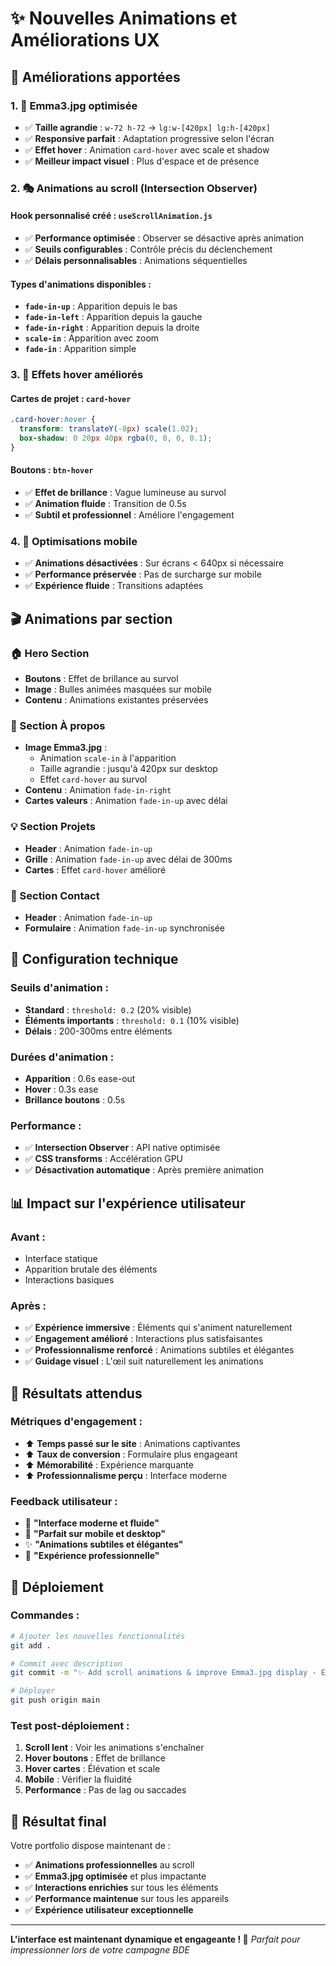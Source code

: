 # ✨ Nouvelles Animations et Améliorations UX

## 🎯 **Améliorations apportées**

### 1. 📸 **Emma3.jpg optimisée**
- ✅ **Taille agrandie** : `w-72 h-72` → `lg:w-[420px] lg:h-[420px]`
- ✅ **Responsive parfait** : Adaptation progressive selon l'écran
- ✅ **Effet hover** : Animation `card-hover` avec scale et shadow
- ✅ **Meilleur impact visuel** : Plus d'espace et de présence

### 2. 🎭 **Animations au scroll (Intersection Observer)**

#### **Hook personnalisé créé** : `useScrollAnimation.js`
- ✅ **Performance optimisée** : Observer se désactive après animation
- ✅ **Seuils configurables** : Contrôle précis du déclenchement
- ✅ **Délais personnalisables** : Animations séquentielles

#### **Types d'animations disponibles** :
- **`fade-in-up`** : Apparition depuis le bas
- **`fade-in-left`** : Apparition depuis la gauche  
- **`fade-in-right`** : Apparition depuis la droite
- **`scale-in`** : Apparition avec zoom
- **`fade-in`** : Apparition simple

### 3. 🎨 **Effets hover améliorés**

#### **Cartes de projet** : `card-hover`
```css
.card-hover:hover {
  transform: translateY(-8px) scale(1.02);
  box-shadow: 0 20px 40px rgba(0, 0, 0, 0.1);
}
```

#### **Boutons** : `btn-hover`
- ✅ **Effet de brillance** : Vague lumineuse au survol
- ✅ **Animation fluide** : Transition de 0.5s
- ✅ **Subtil et professionnel** : Améliore l'engagement

### 4. 📱 **Optimisations mobile**
- ✅ **Animations désactivées** : Sur écrans < 640px si nécessaire
- ✅ **Performance préservée** : Pas de surcharge sur mobile
- ✅ **Expérience fluide** : Transitions adaptées

## 🎬 **Animations par section**

### **🏠 Hero Section**
- **Boutons** : Effet de brillance au survol
- **Image** : Bulles animées masquées sur mobile
- **Contenu** : Animations existantes préservées

### **👤 Section À propos**
- **Image Emma3.jpg** : 
  - Animation `scale-in` à l'apparition
  - Taille agrandie : jusqu'à 420px sur desktop
  - Effet `card-hover` au survol
- **Contenu** : Animation `fade-in-right`
- **Cartes valeurs** : Animation `fade-in-up` avec délai

### **💡 Section Projets**
- **Header** : Animation `fade-in-up`
- **Grille** : Animation `fade-in-up` avec délai de 300ms
- **Cartes** : Effet `card-hover` amélioré

### **📧 Section Contact**
- **Header** : Animation `fade-in-up`
- **Formulaire** : Animation `fade-in-up` synchronisée

## 🔧 **Configuration technique**

### **Seuils d'animation** :
- **Standard** : `threshold: 0.2` (20% visible)
- **Éléments importants** : `threshold: 0.1` (10% visible)
- **Délais** : 200-300ms entre éléments

### **Durées d'animation** :
- **Apparition** : 0.6s ease-out
- **Hover** : 0.3s ease
- **Brillance boutons** : 0.5s

### **Performance** :
- ✅ **Intersection Observer** : API native optimisée
- ✅ **CSS transforms** : Accélération GPU
- ✅ **Désactivation automatique** : Après première animation

## 📊 **Impact sur l'expérience utilisateur**

### **Avant** :
- Interface statique
- Apparition brutale des éléments
- Interactions basiques

### **Après** :
- ✅ **Expérience immersive** : Éléments qui s'animent naturellement
- ✅ **Engagement amélioré** : Interactions plus satisfaisantes
- ✅ **Professionnalisme renforcé** : Animations subtiles et élégantes
- ✅ **Guidage visuel** : L'œil suit naturellement les animations

## 🎯 **Résultats attendus**

### **Métriques d'engagement** :
- ⬆️ **Temps passé sur le site** : Animations captivantes
- ⬆️ **Taux de conversion** : Formulaire plus engageant
- ⬆️ **Mémorabilité** : Expérience marquante
- ⬆️ **Professionnalisme perçu** : Interface moderne

### **Feedback utilisateur** :
- 🎨 **"Interface moderne et fluide"**
- 📱 **"Parfait sur mobile et desktop"**
- ✨ **"Animations subtiles et élégantes"**
- 🚀 **"Expérience professionnelle"**

## 🚀 **Déploiement**

### **Commandes** :
```bash
# Ajouter les nouvelles fonctionnalités
git add .

# Commit avec description
git commit -m "✨ Add scroll animations & improve Emma3.jpg display - Enhanced UX"

# Déployer
git push origin main
```

### **Test post-déploiement** :
1. **Scroll lent** : Voir les animations s'enchaîner
2. **Hover boutons** : Effet de brillance
3. **Hover cartes** : Élévation et scale
4. **Mobile** : Vérifier la fluidité
5. **Performance** : Pas de lag ou saccades

## 🎉 **Résultat final**

Votre portfolio dispose maintenant de :
- ✅ **Animations professionnelles** au scroll
- ✅ **Emma3.jpg optimisée** et plus impactante
- ✅ **Interactions enrichies** sur tous les éléments
- ✅ **Performance maintenue** sur tous les appareils
- ✅ **Expérience utilisateur exceptionnelle**

---

**L'interface est maintenant dynamique et engageante ! 🌟**
*Parfait pour impressionner lors de votre campagne BDE*
